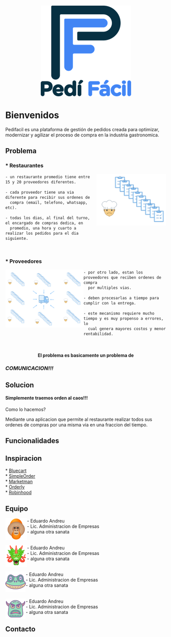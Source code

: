 
<p align="center">
  <img src="design/logos/logos_README/logoPediFacil_README.png">
</p>

<h1>Bienvenidos</h1>
Pedifacil es una plataforma de gestión de pedidos creada para optimizar, modernizar y agilizar el proceso de compra en la industria gastronomica.<br>

<h2>Problema</h2>

<h3 align="left">* Restaurantes</h3>

<img align="right" width="218" height="160" src="design/logos/logos_README/img_chefOrder_README.png">

    - un restaurante promedio tiene entre 15 y 20 proveedores diferentes.
    
    - cada proveedor tiene una via diferente para recibir sus ordenes de 
      compra (email, telefono, whatsapp, etc).
      
    - todas los dias, al final del turno, el encargado de compras dedica, en 
      promedio, una hora y cuarto a realizar los pedidos para el dia siguiente.

</br>
<h3 align="left">* Proveedores</h3>

<img align="left" width="245" height="180" src="design/logos/logos_README/img_supplierProcess_README.png">

    - por otro lado, estan los proveedores que reciben ordenes de compra 
      por multiples vias.
      
    - deben procesarlas a tiempo para cumplir con la entrega.
      
    - este mecanismo requiere mucho tiempo y es muy propenso a errores, lo 
      cual genera mayores costos y menor rentabilidad.
</br>
<h4 align="center">El problema es basicamente un problema de</h4><h3><em>COMUNICACION!!!</em></h3>

<h2>Solucion</h2>

<h4>Simplemente traemos orden al caos!!!</h4>

Como lo hacemos?<br>

Mediante una aplicacion que permite al restaurante realizar todos sus ordenes de compras por una misma via en una fraccion del tiempo.<br>


<h2>Funcionalidades</h2>


<h2>Inspiracion</h2>
* <a href="https://www.bluecart.com" target="_blank">Bluecart</a><br>
* <a href="https://www.simpleorder.com" target="_blank">SimpleOrder</a><br>
* <a href="https://www.marketman.com" target="_blank">Marketman</a><br>
* <a href="https://www.getorderly.com" target="_blank">Orderly</a><br>
* <a href="https://www.robinhood.com" target="_blank">Robinhood</a><br>

<h2>Equipo</h2>

  <img align="left" src="design/logos/logos_README/team1_README.png">
  - Eduardo Andreu<br>
  - Lic. Administracion de Empresas<br>
  - alguna otra sanata<br>
  <h6></h6>
  <img align="left" src="design/logos/logos_README/team2_README.png">
  - Eduardo Andreu<br>
  - Lic. Administracion de Empresas<br>
  - alguna otra sanata<br>
  <h6></h6>
  <img align="left" src="design/logos/logos_README/team3_README.png">
  - Eduardo Andreu<br>
  - Lic. Administracion de Empresas<br>
  - alguna otra sanata<br>
  <h6></h6>
  <img align="left" src="design/logos/logos_README/team4_README.png">
  - Eduardo Andreu<br>
  - Lic. Administracion de Empresas<br>
  - alguna otra sanata<br>
  <h6></h6>
  

<h2>Contacto</h2>
